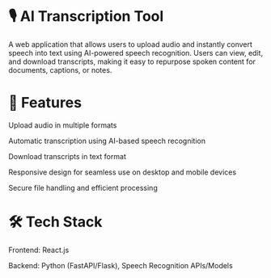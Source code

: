 # 🎙 AI Transcription Tool

A web application that allows users to upload audio and instantly convert speech into text using AI-powered speech recognition. Users can view, edit, and download transcripts, making it easy to repurpose spoken content for documents, captions, or notes.

# 🚀 Features

Upload audio in multiple formats

Automatic transcription using AI-based speech recognition

Download transcripts in text format

Responsive design for seamless use on desktop and mobile devices

Secure file handling and efficient processing

# 🛠 Tech Stack

Frontend: React.js

Backend: Python (FastAPI/Flask), Speech Recognition APIs/Models
